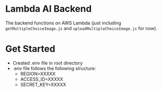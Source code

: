 # Lambda AI Backend

The backend functions on AWS Lambda (just including `getMultipleChoiceImage.js` and `uploadMultipleChoiceImage.js` for now).

# Get Started

- Created .env file in root directory
- .env file follows the following structure:
  - REGION=XXXXX
  - ACCESS_ID=XXXXX
  - SECRET_KEY=XXXXX
